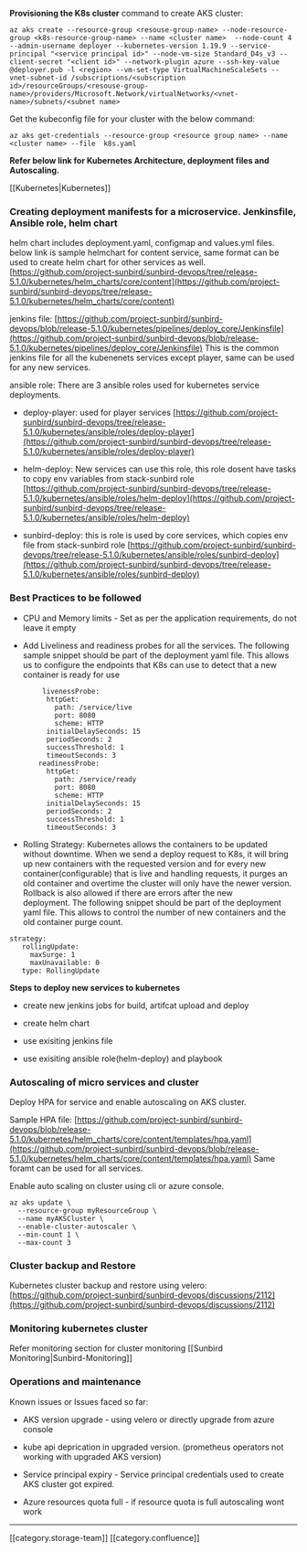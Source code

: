  **Provisioning the K8s cluster** command to create AKS cluster:


```
az aks create --resource-group <resouse-group-name> --node-resource-group <k8s-resource-group-name> --name <cluster name>  --node-count 4 --admin-username deployer --kubernetes-version 1.19.9 --service-principal "<service principal id>" --node-vm-size Standard_D4s_v3 --client-secret "<client id>" --network-plugin azure --ssh-key-value @deployer.pub -l <region> --vm-set-type VirtualMachineScaleSets --vnet-subnet-id /subscriptions/<subscription id>/resourceGroups/<resouse-group-name>/providers/Microsoft.Network/virtualNetworks/<vnet-name>/subnets/<subnet name>
```
Get the kubeconfig file for your cluster with the below command:


```
az aks get-credentials --resource-group <resource group name> --name <cluster name> --file  k8s.yaml
```


 **Refer below link for Kubernetes Architecture, deployment files and Autoscaling.** 

[[Kubernetes|Kubernetes]]


### Creating deployment manifests for a microservice. Jenkinsfile, Ansible role, helm chart
helm chart includes deployment.yaml, configmap and values.yml files. below link is sample helmchart for content service, same format can be used to create helm chart for other services as well.                                                        [https://github.com/project-sunbird/sunbird-devops/tree/release-5.1.0/kubernetes/helm_charts/core/content](https://github.com/project-sunbird/sunbird-devops/tree/release-5.1.0/kubernetes/helm_charts/core/content)

jenkins file: [https://github.com/project-sunbird/sunbird-devops/blob/release-5.1.0/kubernetes/pipelines/deploy_core/Jenkinsfile](https://github.com/project-sunbird/sunbird-devops/blob/release-5.1.0/kubernetes/pipelines/deploy_core/Jenkinsfile)  This is the common jenkins file for all the kubenenets services except player, same can be used for any new services.

ansible role: There are 3 ansible roles used for kubernetes service deployments. 


* deploy-player: used for player services  [https://github.com/project-sunbird/sunbird-devops/tree/release-5.1.0/kubernetes/ansible/roles/deploy-player](https://github.com/project-sunbird/sunbird-devops/tree/release-5.1.0/kubernetes/ansible/roles/deploy-player)


* helm-deploy: New services can use this role, this role dosent have tasks to copy env variables from stack-sunbird role [https://github.com/project-sunbird/sunbird-devops/tree/release-5.1.0/kubernetes/ansible/roles/helm-deploy](https://github.com/project-sunbird/sunbird-devops/tree/release-5.1.0/kubernetes/ansible/roles/helm-deploy)


* sunbird-deploy: this is role is used by core services, which copies env file from stack-sunbird role [https://github.com/project-sunbird/sunbird-devops/tree/release-5.1.0/kubernetes/ansible/roles/sunbird-deploy](https://github.com/project-sunbird/sunbird-devops/tree/release-5.1.0/kubernetes/ansible/roles/sunbird-deploy)




### Best Practices to be followed

* CPU and Memory limits - Set as per the application requirements, do not leave it empty


* Add Liveliness and readiness probes for all the services. The following sample snippet should be part of the deployment yaml file. This allows us to configure the endpoints that K8s can use to detect that a new container is ready for use




```
        livenessProbe:      
         httpGet:
           path: /service/live
           port: 8080  
           scheme: HTTP
         initialDelaySeconds: 15   
         periodSeconds: 2
         successThreshold: 1
         timeoutSeconds: 3
       readinessProbe:
         httpGet:
           path: /service/ready
           port: 8080
           scheme: HTTP
         initialDelaySeconds: 15   
         periodSeconds: 2
         successThreshold: 1
         timeoutSeconds: 3
```

* Rolling Strategy: Kubernetes allows the containers to be updated without downtime. When we send a deploy request to K8s, it will bring up new containers with the requested version and for every new container(configurable) that is live and handling requests, it purges an old container and overtime the cluster will only have the newer version. Rollback is also allowed if there are errors after the new deployment. The following snippet should be part of the deployment yaml file. This allows to control the number of new containers and the old container purge count.




```
strategy:
   rollingUpdate:
     maxSurge: 1
     maxUnavailable: 0
   type: RollingUpdate
```


 **Steps to deploy new services to kubernetes** 


* create new jenkins jobs for build, artifcat upload and deploy


* create helm chart


* use exisiting jenkins file


* use exisiting ansible role(helm-deploy) and playbook




### Autoscaling of micro services and cluster
Deploy HPA  for  service and enable autoscaling on AKS cluster.

Sample HPA file: [https://github.com/project-sunbird/sunbird-devops/blob/release-5.1.0/kubernetes/helm_charts/core/content/templates/hpa.yaml](https://github.com/project-sunbird/sunbird-devops/blob/release-5.1.0/kubernetes/helm_charts/core/content/templates/hpa.yaml)  Same foramt can be used for all services.

Enable auto scaling on cluster using cli or azure console.


```
az aks update \
  --resource-group myResourceGroup \
  --name myAKSCluster \
  --enable-cluster-autoscaler \
  --min-count 1 \
  --max-count 3
```

### Cluster backup and Restore
Kubernetes cluster backup and restore using velero:  [https://github.com/project-sunbird/sunbird-devops/discussions/2112](https://github.com/project-sunbird/sunbird-devops/discussions/2112)


### Monitoring kubernetes cluster
Refer monitoring section for cluster monitoring [[Sunbird Monitoring|Sunbird-Monitoring]]


### Operations and maintenance
Known issues or Issues faced so far:


* AKS version upgrade - using velero or directly upgrade from azure console


* kube api deprication in upgraded version. (prometheus operators not working with upgraded AKS version)


* Service principal expiry -  Service principal credentials used to create AKS cluster got expired.


* Azure resources quota full -  if resource quota is full autoscaling wont work









*****

[[category.storage-team]] 
[[category.confluence]] 
